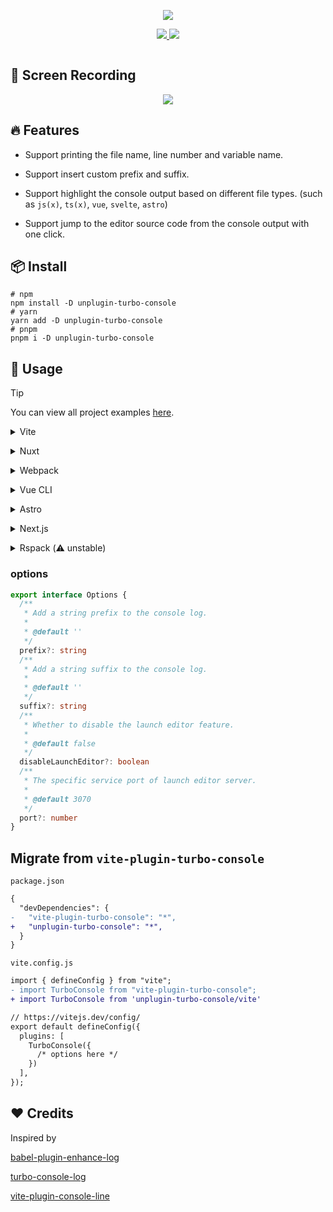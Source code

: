 <p align='center'>
  <img src="https://cdn.jsdelivr.net/gh/yuyinws/static@master/2023/12/upgit_20231203_1701604926.png" >
</p>


<p align='center'>
<a href="https://www.npmjs.com/package/unplugin-turbo-console">
<img src="https://img.shields.io/npm/v/unplugin-turbo-console?color=a1b858&label=">
</a>
<img src="https://img.shields.io/npm/dm/unplugin-turbo-console">
</p>

<p align="center">
<a href="https://stackblitz.com/github/yuyinws/stackblitz-demo?file=vite.config.ts"><img src="https://developer.stackblitz.com/img/open_in_stackblitz.svg" alt=""></a>
</p>


## 🎥 Screen Recording

<p align='center'>
  <img src="https://cdn.jsdelivr.net/gh/yuyinws/static@master/2023/12/upgit_20231204_1701661126.gif" >
</p>

## 🔥 Features

- Support printing the file name, line number and variable name.

- Support insert custom prefix and suffix.

- Support highlight the console output based on different file types. (such as `js(x)`, `ts(x)`, `vue`, `svelte`, `astro`)

- Support jump to the editor source code from the console output with one click.

## 📦 Install

```shell
# npm
npm install -D unplugin-turbo-console
# yarn
yarn add -D unplugin-turbo-console
# pnpm
pnpm i -D unplugin-turbo-console
```

## 🦄 Usage

> [!TIP]
> You can view all project examples [here](https://github.com/yuyinws/vite-plugin-turbo-console/tree/main/examples).

<details>
<summary>Vite</summary><br>

```ts
// vite.config.ts
import { defineConfig } from 'vite'
import TurboConsole from 'unplugin-turbo-console/vite'

// https://vitejs.dev/config/
export default defineConfig({
  plugins: [
    TurboConsole({
      /* options here */
    })
  ],
})
```

<br></details>

<details>
<summary>Nuxt</summary><br>

```ts
// nuxt.config.ts
// https://nuxt.com/docs/api/configuration/nuxt-config
export default defineNuxtConfig({
  modules: [
    'unplugin-turbo-console/nuxt'
  ],
  turboConsole: {
    /* options here */
  }
})
```

<br></details>


<details>
<summary>Webpack</summary><br>

```js
// webpack.config.js
module.exports = {
  /* ... */
  plugins: [
    require('unplugin-turbo-console/webpack')({ /* options */ }),
  ],
}
```

<br></details>


<details>
<summary>Vue CLI</summary><br>

```js
// vue.config.js
const { defineConfig } = require('@vue/cli-service')

module.exports = defineConfig({
  transpileDependencies: true,
  configureWebpack: {
    plugins: [
      require('unplugin-turbo-console/webpack')({
        /* options here */
      })
    ]
  }
})
```

<br></details>

<details>
<summary>Astro</summary><br>

```js
// astro.config.mjs
import { defineConfig } from 'astro/config'
import TurboConsole from 'unplugin-turbo-console/astro'

// https://astro.build/config
export default defineConfig({
  integrations: [
    TurboConsole()
  ]
})
```

<br></details>



<details>
<summary>Next.js</summary><br>

```js
// next.config.js
/** @type {import('next').NextConfig} */
const nextConfig = {
  webpack(config) {
    config.plugins.push(
      require('unplugin-turbo-console/webpack')()
    )

    return config
  }
}

module.exports = nextConfig
```

<br></details>


<details>
<summary>Rspack (⚠️ unstable)</summary><br>

```js
// rspack.config.js
const rspack = require('@rspack/core')
const { VueLoaderPlugin } = require('vue-loader')
/** @type {import('@rspack/cli').Configuration} */

const config = {

  plugins: [
    new VueLoaderPlugin(),
    new rspack.HtmlRspackPlugin({
      template: './index.html'
    }),
    require('unplugin-turbo-console/rspack')(),
  ],

}
module.exports = config
```

<br></details>

### options

```ts
export interface Options {
  /**
   * Add a string prefix to the console log.
   *
   * @default ''
   */
  prefix?: string
  /**
   * Add a string suffix to the console log.
   *
   * @default ''
   */
  suffix?: string
  /**
   * Whether to disable the launch editor feature.
   *
   * @default false
   */
  disableLaunchEditor?: boolean
  /**
   * The specific service port of launch editor server.
   *
   * @default 3070
   */
  port?: number
}
```

## Migrate from `vite-plugin-turbo-console`

`package.json`

```diff
{
  "devDependencies": {
-   "vite-plugin-turbo-console": "*",
+   "unplugin-turbo-console": "*",
  }
}
```

`vite.config.js`
```diff
import { defineConfig } from "vite";
- import TurboConsole from "vite-plugin-turbo-console";
+ import TurboConsole from 'unplugin-turbo-console/vite'

// https://vitejs.dev/config/
export default defineConfig({
  plugins: [
    TurboConsole({
      /* options here */
    })
  ],
});
```

## ❤️ Credits

Inspired by 

[babel-plugin-enhance-log](https://github.com/baozouai/babel-plugin-enhance-log)

[turbo-console-log](https://github.com/Chakroun-Anas/turbo-console-log)

[vite-plugin-console-line](https://github.com/lq9958/vite-plugin-console-line)
